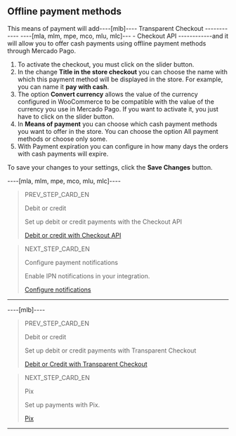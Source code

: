 ## Offline payment methods

This means of payment will add----[mlb]---- Transparent Checkout ------------ ----[mla, mlm, mpe, mco, mlu, mlc]--- - Checkout API ------------and it will allow you to offer cash payments using offline payment methods through Mercado Pago.

1. To activate the checkout, you must click on the slider button.
2. In the change **Title in the store checkout** you can choose the name with which this payment method will be displayed in the store. For example, you can name it **pay with cash**.
3. The option **Convert currency** allows the value of the currency configured in WooCommerce to be compatible with the value of the currency you use in Mercado Pago. If you want to activate it, you just have to click on the slider button.
4. In **Means of payment** you can choose which cash payment methods you want to offer in the store. You can choose the option All payment methods or choose only some.
5. With Payment expiration you can configure in how many days the orders with cash payments will expire.

To save your changes to your settings, click the **Save Changes** button.

----[mla, mlm, mpe, mco, mlu, mlc]----
> PREV_STEP_CARD_EN
>
> Debit or credit
>
> Set up debit or credit payments with the Checkout API
>
> [Debit or credit with Checkout API](/developers/en/docs/woocommerce/integration-configuration/payments-configuration/credit-debit)

> NEXT_STEP_CARD_EN
>
> Configure payment notifications
>
> Enable IPN notifications in your integration.
>
> [Configure notifications](/developers/en/docs/woocommerce/integration-configuration/notifications)
------------

----[mlb]----
> PREV_STEP_CARD_EN
>
> Debit or credit
>
> Set up debit or credit payments with Transparent Checkout
>
> [Debit or Credit with Transparent Checkout](/developers/en/docs/woocommerce/integration-configuration/payments-configuration/credit-debit)

> NEXT_STEP_CARD_EN
>
> Pix
>
> Set up payments with Pix.
>
> [Pix](/developers/en/docs/woocommerce/integration-configuration/payments-configuration/pix)
------------